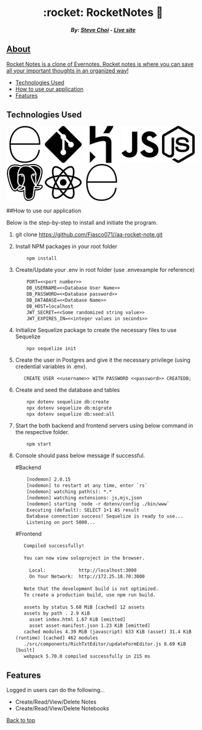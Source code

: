 <h1 align="center"> :rocket: RocketNotes 🚀 </h1> <a name="top"> </a>

<h5 align="center">  By: <a href="https://github.com/Fiasco071">Steve Choi</a> - <a href="https://rocket-note-app.herokuapp.com/"><i>Live site</i></h5>

<h2> About </h2>
Rocket Notes is a clone of Evernotes. Rocket notes is where you can save all your important thoughts in an organized way!

   - [Technologies Used](#tech)
   - [How to use our application](#howto)
   - [Features](#features)

<h2>Technologies Used</h2> <a name="tech"></a>
   
   ![alt text](https://github.com/Workshape/tech-icons/blob/master/icons/expressjs.svg)
   ![alt text](https://github.com/Workshape/tech-icons/blob/master/icons/git.svg)
   ![alt text](https://github.com/Workshape/tech-icons/blob/master/icons/heroku.svg)
   ![alt text](https://github.com/Workshape/tech-icons/blob/master/icons/javascript.svg)
   ![alt text](https://github.com/Workshape/tech-icons/blob/master/icons/nodejs.svg)
   ![alt text](https://github.com/Workshape/tech-icons/blob/master/icons/postgres.svg)
   ![alt text](https://github.com/Workshape/tech-icons/blob/master/icons/react.svg)
   ![alt text](https://github.com/Workshape/tech-icons/blob/master/icons/expressjs.svg)

   
##How to use our application <a name="howto"></a>
 
Below is the step-by-step to install and initiate the program.
  
  1. git clone https://github.com/Fiasco071//aa-rocket-note.git
  
  2. Install NPM packages in your root folder
  
             npm install
  3. Create/Update your .env in root folder (use .envexample for reference)
  
             PORT=<<port number>>
             DB_USERNAME=<<Database User Name>>
             DB_PASSWORD=<<Database password>>
             DB_DATABASE=<<Database Name>>
             DB_HOST=localhost
             JWT_SECRET=<<Some randomized string value>>
             JWT_EXPIRES_IN=<<integer values in seconds>>
   
  4. Initialize Sequelize package to create the necessary files to use Sequelize
            
             npx sequelize init
  
  5. Create the user in Postgres and give it the necessary privilege (using credential variables in .env).
  
            CREATE USER <<username>> WITH PASSWORD <<password>> CREATEDB;
  
  6. Create and seed the database and tables
  
             npx dotenv sequelize db:create
             npx dotenv sequelize db:migrate
             npx dotenv sequelize db:seed:all
  
  7. Start the both backend and frontend servers using below command in the respective folder.
  
             npm start
  
  8. Console should pass below message if successful.
   
      #Backend
  
             [nodemon] 2.0.15
             [nodemon] to restart at any time, enter `rs`
             [nodemon] watching path(s): *.*
             [nodemon] watching extensions: js,mjs,json
             [nodemon] starting `node -r dotenv/config ./bin/www`
             Executing (default): SELECT 1+1 AS result
             Database connection success! Sequelize is ready to use...
             Listening on port 5000...

  
      #Frontend
   
            Compiled successfully!

            You can now view soloproject in the browser.

              Local:            http://localhost:3000
              On Your Network:  http://172.25.18.70:3000

            Note that the development build is not optimized.
            To create a production build, use npm run build.

            assets by status 5.68 MiB [cached] 12 assets
            assets by path . 2.9 KiB
              asset index.html 1.67 KiB [emitted]
              asset asset-manifest.json 1.23 KiB [emitted]
            cached modules 4.39 MiB (javascript) 633 KiB (asset) 31.4 KiB (runtime) [cached] 462 modules
            ./src/components/RichTxtEditor/updateFormEditor.js 8.69 KiB [built]
            webpack 5.70.0 compiled successfully in 215 ms
   
   
   <h2> Features </h2> <a name="features"></a>
   
 Logged in users can do the following...
   
 - Create/Read/View/Delete Notes
 - Create/Read/View/Delete Notebooks
   
 [Back to top](#top)
